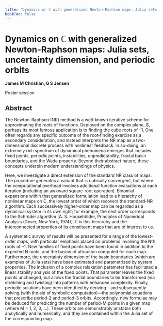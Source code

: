 ```yaml
---
title: "Dynamics on ℂ with generalized Newton-Raphson maps: Julia sets, uncertainty dimension, and periodic orbits"
bookToc: false
---
```


# Dynamics on ℂ with generalized Newton-Raphson maps: Julia sets, uncertainty dimension, and periodic orbits

**James M Christian, G S Jensen**

Poster session



## Abstract

The Newton-Raphson (NR) method is a well-known iterative scheme for approximating the roots of functions.  Deployed on the complex plane, ₵, perhaps its most famous application is to finding the cube roots of –1.  One often regards any specific outcome of the root-finding exercise as a secondary consideration, and instead interprets the NR map as a two-dimensional discrete process with nonlinear feedback.  In so-doing, an extremely rich spectrum of dynamical phenomena emerges that includes fixed points, periodic points, instabilities, unpredictability, fractal basin boundaries, and the Wada property.  Beyond their abstract nature, these concepts underpin modern understandings of physics.

Here, we investigate a direct extension of the standard NR class of maps.  The procedure generates a variant that is cubically convergent, but where the computational overhead involves additional function evaluations at each iteration (including an awkward square-root operation).  Binomial expansions within that generalized formulation lead to a hierarchy of nonlinear maps on ₵, the lowest order of which recovers the standard-NR algorithm.  Each successively higher-order map can be regarded as a dynamical system in its own right; for example, the next order corresponds to the Schröder algorithm [A. S. Househölder, Principles of Numerical Analysis (Dover, New York, 1974)].  It is this hierarchy and the interconnected properties of its constituent maps that are of interest to us.

A systematic survey of results will be presented for a range of the lowest-order maps, with particular emphasis placed on problems involving the Nth roots of –1.  New families of fixed points have been found in addition to the expected N roots, and the basins of attraction computed for each map.  Furthermore, the uncertainty dimension of the basin boundaries (which are examples of Julia sets) have been estimated and parametrized by system properties.  The inclusion of a complex relaxation parameter has facilitated a linear stability analysis of the fixed points.  That parameter leaves the fixed points unchanged, but allows the fractal boundaries to be transformed (via stretching and twisting) into patterns with enhanced complexity.  Finally, periodic solutions have been identified by deriving––and subsequently solving (with the aid of symbolic computation)––the polynomial equations that prescribe period-2 and period-3 orbits.  Accordingly, new formulae may be deduced for predicting the number of period-M points in a given map (where M = 1, 2, 3, …).  These orbits are demonstrably unstable both analytically and numerically, and they are contained within the Julia set of the corresponding map.


